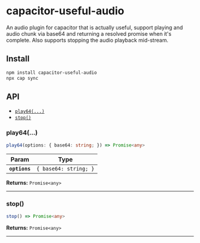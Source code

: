 # capacitor-useful-audio

An audio plugin for capacitor that is actually useful, support playing and audio chunk via base64 and returning a resolved promise when it's complete. Also supports stopping the audio playback mid-stream.

## Install

```bash
npm install capacitor-useful-audio
npx cap sync
```

## API

<docgen-index>

- [`play64(...)`](#play64)
- [`stop()`](#stop)

</docgen-index>

<docgen-api>
<!--Update the source file JSDoc comments and rerun docgen to update the docs below-->

### play64(...)

```typescript
play64(options: { base64: string; }) => Promise<any>
```

| Param         | Type                             |
| ------------- | -------------------------------- |
| **`options`** | <code>{ base64: string; }</code> |

**Returns:** <code>Promise&lt;any&gt;</code>

---

### stop()

```typescript
stop() => Promise<any>
```

**Returns:** <code>Promise&lt;any&gt;</code>

---

</docgen-api>
